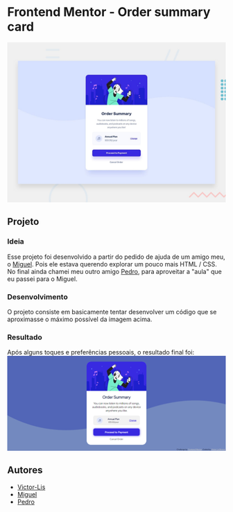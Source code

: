 # Frontend Mentor - Order summary card

![Design preview for the Order summary card coding challenge](./design/desktop-preview.jpg)

## Projeto 

### Ideia
Esse projeto foi desenvolvido a partir do pedido de ajuda de um amigo meu, o [Miguel](https://github.com/MiguelRED1209).
Pois ele estava querendo explorar um pouco mais HTML / CSS.
No final ainda chamei meu outro amigo [Pedro](https://github.com/PedroHenriqueMoraesSamsonas), para aproveitar a "aula" que eu passei para o Miguel.

### Desenvolvimento
O projeto consiste em basicamente tentar desenvolver um código que se aproximasse o máximo possível da imagem acima.

### Resultado
Após alguns toques e preferências pessoais, o resultado final foi:
![](https://github.com/Victor-Lis/Order-Summary-Component/blob/master/design/final-result.png)

## Autores
- [Victor-Lis](https://github.com/Victor-Lis)
- [Miguel](https://github.com/MiguelRED1209)
- [Pedro](https://github.com/PedroHenriqueMoraesSamsonas)
